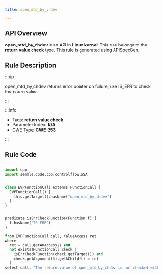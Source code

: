 ```yaml
---
title: open_mtd_by_chdev

---
```



## API Overview
**open_mtd_by_chdev** is an API in **Linux kernel**. This rule belongs to the **return value check** type. This rule is generated using [APISpecGen](../../tools/APISpecGen).
## Rule Description

:::tip

open_mtd_by_chdev returns error pointer on failure, use IS_ERR to check the return value

:::

:::info

- Tags: **return value check**
- Parameter Index: **N/A**
- CWE Type: **CWE-253**

:::

## Rule Code
```python

import cpp
import semmle.code.cpp.controlflow.SSA


class EVPFunctionCall extends FunctionCall {
  EVPFunctionCall() {
    this.getTarget().hasName("open_mtd_by_chdev")
  }
}


predicate isErrCheckFunction(Function f) {
  f.hasName("IS_ERR") 
}

from EVPFunctionCall call, ValueAccess ret
where
  ret = call.getAnAccess() and
  not exists(FunctionCall check |
    isErrCheckFunction(check.getTarget()) and
    check.getArgument(0).getAChild*() = ret
  )
select call, "The return value of open_mtd_by_chdev is not checked with IS_ERR."
    
```